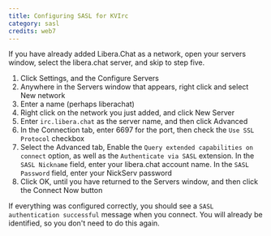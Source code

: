 ```yaml
---
title: Configuring SASL for KVIrc
category: sasl
credits: web7
---
```


If you have already added Libera.Chat as a network, open your servers window,
select the libera.chat server, and skip to step five.

1. Click Settings, and the Configure Servers
2. Anywhere in the Servers window that appears, right click and select
   New network
3. Enter a name (perhaps liberachat)
4. Right click on the network you just added, and click New Server
5. Enter `irc.libera.chat` as the server name, and then click Advanced
6. In the Connection tab, enter 6697 for the port, then check the
   `Use SSL Protocol` checkbox
7. Select the Advanced tab, Enable the `Query extended capabilities on connect`
   option, as well as the `Authenticate via SASL` extension. In the
   `SASL Nickname` field, enter your libera.chat account name. In the
   `SASL Password` field, enter your NickServ password
8. Click OK, until you have returned to the Servers window, and then click the
   Connect Now button

If everything was configured correctly, you should see a
`SASL authentication successful` message when you connect. You will already
be identified, so you don't need to do this again.
